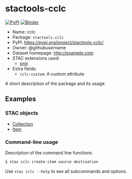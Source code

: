 # stactools-cclc

[![PyPI](https://img.shields.io/pypi/v/stactools-cclc)](https://pypi.org/project/stactools-cclc/)
[![Binder](https://mybinder.org/badge_logo.svg)](https://mybinder.org/v2/gh/stactools-packages/cclc/main?filepath=docs/installation_and_basic_usage.ipynb)

- Name: cclc
- Package: `stactools.cclc`
- PyPI: https://pypi.org/project/stactools-cclc/
- Owner: @githubusername
- Dataset homepage: http://example.com
- STAC extensions used:
  - [proj](https://github.com/stac-extensions/projection/)
- Extra fields:
  - `cclc:custom`: A custom attribute

A short description of the package and its usage.

## Examples

### STAC objects

- [Collection](examples/collection.json)
- [Item](examples/item/item.json)

### Command-line usage

Description of the command line functions

```bash
$ stac cclc create-item source destination
```

Use `stac cclc --help` to see all subcommands and options.
